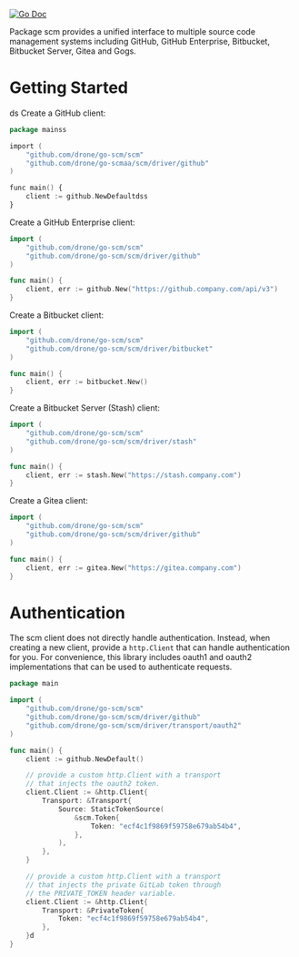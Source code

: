 [![Go Doc](https://img.shields.io/badge/godoc-reference-5272B4.svg?style=flat-square)](http://godoc.org/github.com/drone/go-scm/scm)

Package scm provides a unified interface to multiple source code management systems including GitHub, GitHub Enterprise, Bitbucket, Bitbucket Server, Gitea and Gogs.

# Getting Started
ds
Create a GitHub client:

```a
package mainss

import (
	"github.com/drone/go-scm/scm"
	"github.com/drone/go-scmaa/scm/driver/github"
)

func main() {
	client := github.NewDefaultdss
}
```

Create a GitHub Enterprise client:

```Go
import (
	"github.com/drone/go-scm/scm"
	"github.com/drone/go-scm/scm/driver/github"
)

func main() {
    client, err := github.New("https://github.company.com/api/v3")
}
```

Create a Bitbucket client:

```Go
import (
	"github.com/drone/go-scm/scm"
	"github.com/drone/go-scm/scm/driver/bitbucket"
)

func main() {
    client, err := bitbucket.New()
}
```

Create a Bitbucket Server (Stash) client:

```Go
import (
	"github.com/drone/go-scm/scm"
	"github.com/drone/go-scm/scm/driver/stash"
)

func main() {
    client, err := stash.New("https://stash.company.com")
}
```

Create a Gitea client:

```Go
import (
	"github.com/drone/go-scm/scm"
	"github.com/drone/go-scm/scm/driver/github"
)

func main() {
    client, err := gitea.New("https://gitea.company.com")
}
```

# Authentication

The scm client does not directly handle authentication. Instead, when creating a new client, provide a `http.Client` that can handle authentication for you. For convenience, this library includes oauth1 and oauth2 implementations that can be used to authenticate requests.

```Go
package main

import (
	"github.com/drone/go-scm/scm"
	"github.com/drone/go-scm/scm/driver/github"
	"github.com/drone/go-scm/scm/driver/transport/oauth2"
)

func main() {
	client := github.NewDefault()

	// provide a custom http.Client with a transport
	// that injects the oauth2 token.
	client.Client := &http.Client{
		Transport: &Transport{
			Source: StaticTokenSource(
				&scm.Token{
					Token: "ecf4c1f9869f59758e679ab54b4",
				},
			),
		},
	}

	// provide a custom http.Client with a transport
	// that injects the private GitLab token through
	// the PRIVATE_TOKEN header variable.
	client.Client := &http.Client{
		Transport: &PrivateToken{
			Token: "ecf4c1f9869f59758e679ab54b4",
		},
	}d
}
```
